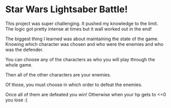 # Star Wars Lightsaber Battle!

This project was super challenging.  It pushed my knowledge to the limit. The logic got pretty intense at times but it wall worked out in the end!

The biggest thing I learned was about maintaining the state of the game. Knowing which character was chosen and who were the enemies and who was the defender.

You can choose any of the characters as who you will play through the whole game.

Then all of the other characters are your enemies.

Of those, you must choose in which order to defeat the enemies.

Once all of them are defeated you win! Otherwise when your hp gets to <=0 you lose :(
